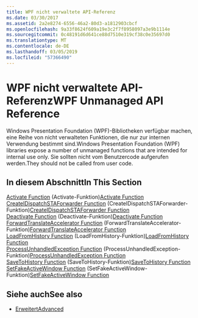 ```yaml
---
title: WPF nicht verwaltete API-Referenz
ms.date: 03/30/2017
ms.assetid: 2a2e8274-6556-46a2-80d3-a1812903cbcf
ms.openlocfilehash: 9a33f8624f609a19e3c2f7f8958097a3e9b1114e
ms.sourcegitcommit: 0c48191d6d641ce88d7510e319cf38c0e35697d0
ms.translationtype: MT
ms.contentlocale: de-DE
ms.lasthandoff: 03/05/2019
ms.locfileid: "57366490"
---
```

# <a name="wpf-unmanaged-api-reference"></a><span data-ttu-id="1ed73-102">WPF nicht verwaltete API-Referenz</span><span class="sxs-lookup"><span data-stu-id="1ed73-102">WPF Unmanaged API Reference</span></span>
<span data-ttu-id="1ed73-103">Windows Presentation Foundation (WPF)-Bibliotheken verfügbar machen, eine Reihe von nicht verwalteten Funktionen, die nur zur internen Verwendung bestimmt sind.</span><span class="sxs-lookup"><span data-stu-id="1ed73-103">Windows Presentation Foundation (WPF) libraries expose a number of unmanaged functions that are intended for internal use only.</span></span> <span data-ttu-id="1ed73-104">Sie sollten nicht vom Benutzercode aufgerufen werden.</span><span class="sxs-lookup"><span data-stu-id="1ed73-104">They should not be called from user code.</span></span>  
  
## <a name="in-this-section"></a><span data-ttu-id="1ed73-105">In diesem Abschnitt</span><span class="sxs-lookup"><span data-stu-id="1ed73-105">In This Section</span></span>  
 <span data-ttu-id="1ed73-106">[Activate Function](activate-function-wpf-unmanaged-api-reference.md) (Activate-Funktion)</span><span class="sxs-lookup"><span data-stu-id="1ed73-106">[Activate Function](activate-function-wpf-unmanaged-api-reference.md)</span></span>  
 <span data-ttu-id="1ed73-107">[CreateIDispatchSTAForwarder Function](createidispatchstaforwarder-function-wpf-unmanaged-api-reference.md) (CreateIDispatchSTAForwarder-Funktion)</span><span class="sxs-lookup"><span data-stu-id="1ed73-107">[CreateIDispatchSTAForwarder Function](createidispatchstaforwarder-function-wpf-unmanaged-api-reference.md)</span></span>  
 <span data-ttu-id="1ed73-108">[Deactivate Function](deactivate-function-wpf-unmanaged-api-reference.md) (Deactivate-Funktion)</span><span class="sxs-lookup"><span data-stu-id="1ed73-108">[Deactivate Function](deactivate-function-wpf-unmanaged-api-reference.md)</span></span>  
 <span data-ttu-id="1ed73-109">[ForwardTranslateAccelerator Function](forwardtranslateaccelerator-function-wpf-unmanaged-api-reference.md) (ForwardTranslateAccelerator-Funktion)</span><span class="sxs-lookup"><span data-stu-id="1ed73-109">[ForwardTranslateAccelerator Function](forwardtranslateaccelerator-function-wpf-unmanaged-api-reference.md)</span></span>  
 <span data-ttu-id="1ed73-110">[LoadFromHistory Function](loadfromhistory-function-wpf-unmanaged-api-reference.md) (LoadFromHistory-Funktion)</span><span class="sxs-lookup"><span data-stu-id="1ed73-110">[LoadFromHistory Function](loadfromhistory-function-wpf-unmanaged-api-reference.md)</span></span>  
 <span data-ttu-id="1ed73-111">[ProcessUnhandledException Function](processunhandledexception-function-wpf-unmanaged-api-reference.md) (ProcessUnhandledException-Funktion)</span><span class="sxs-lookup"><span data-stu-id="1ed73-111">[ProcessUnhandledException Function](processunhandledexception-function-wpf-unmanaged-api-reference.md)</span></span>  
 <span data-ttu-id="1ed73-112">[SaveToHistory Function](savetohistory-function-wpf-unmanaged-api-reference.md) (SaveToHistory-Funktion)</span><span class="sxs-lookup"><span data-stu-id="1ed73-112">[SaveToHistory Function](savetohistory-function-wpf-unmanaged-api-reference.md)</span></span>  
 <span data-ttu-id="1ed73-113">[SetFakeActiveWindow Function](setfakeactivewindow-function-wpf-unmanaged-api-reference.md) (SetFakeActiveWindow-Funktion)</span><span class="sxs-lookup"><span data-stu-id="1ed73-113">[SetFakeActiveWindow Function](setfakeactivewindow-function-wpf-unmanaged-api-reference.md)</span></span>  
  
## <a name="see-also"></a><span data-ttu-id="1ed73-114">Siehe auch</span><span class="sxs-lookup"><span data-stu-id="1ed73-114">See also</span></span>
- [<span data-ttu-id="1ed73-115">Erweitert</span><span class="sxs-lookup"><span data-stu-id="1ed73-115">Advanced</span></span>](index.md)
